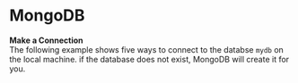 # MongoDB

**Make a Connection**<br>
The following example shows five ways to connect to the databse `mydb` on the local machine. if the database does not exist, MongoDB will create it for you. 
```

```
